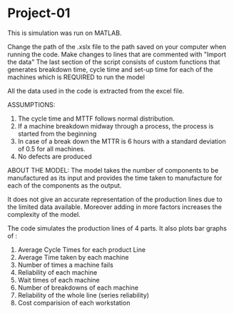 # Project-01

This is simulation was run on MATLAB.

Change the path of the .xslx file to the path saved on your computer when running the code. Make changes to lines that are commented with "Import the data"
The last section of the script consists of custom functions that generates breakdown time, cycle time and set-up time for each of the machines which is REQUIRED to run the model

All the data used in the code is extracted from the excel file.

ASSUMPTIONS:
1. The cycle time and MTTF follows normal distribution.
2. If a machine breakdown midway through a process, the process is started from the beginning
3. In case of a break down the MTTR is 6 hours with a standard deviation of 0.5 for all machines. 
4. No defects are produced

ABOUT THE MODEL:
The model takes the number of components to be manufactured as its input and provides the time taken to manufacture for each of the components as the output.

It does not give an accurate representation of the production lines due to the limited data available. Moreover adding in more factors increases the complexity of the model. 

The code simulates the production lines of 4 parts. It also plots bar graphs of :

1. Average Cycle Times for each product Line
2. Average Time taken by each machine 
3. Number of times a machine fails
4. Reliability of each machine
5. Wait times of each machine
6. Number of breakdowns of each machine
7. Reliability of the whole line (series reliability)
8. Cost comparision of each workstation

